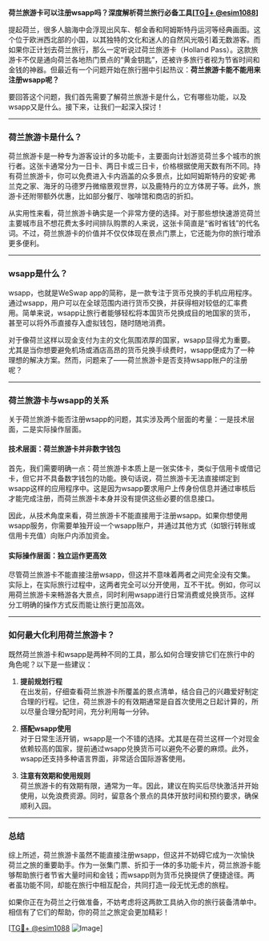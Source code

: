 **荷兰旅游卡可以注册wsapp吗？深度解析荷兰旅行必备工具[[TG💪+ @esim1088](https://t.me/s/esim1088)]**

提起荷兰，很多人脑海中会浮现出风车、郁金香和阿姆斯特丹运河等经典画面。这个位于欧洲西北部的小国，以其独特的文化和迷人的自然风光吸引着无数游客。而如果你正计划去荷兰旅行，那么一定听说过荷兰旅游卡（Holland Pass）。这款旅游卡不仅是通向荷兰各地热门景点的“黄金钥匙”，还被许多旅行者视为节省时间和金钱的神器。但最近有一个问题开始在旅行圈中引起热议：**荷兰旅游卡能不能用来注册wsapp呢？**

要回答这个问题，我们首先需要了解荷兰旅游卡是什么，它有哪些功能，以及wsapp又是什么。接下来，让我们一起深入探讨！

---

### 荷兰旅游卡是什么？

荷兰旅游卡是一种专为游客设计的多功能卡，主要面向计划游览荷兰多个城市的旅行者。这张卡通常分为一日卡、两日卡或三日卡，价格根据使用天数有所不同。持有荷兰旅游卡，你可以免费进入卡内涵盖的众多景点，比如阿姆斯特丹的安妮·弗兰克之家、海牙的马德罗丹微缩景观世界，以及鹿特丹的立方体房子等。此外，旅游卡还附带额外优惠，比如部分餐厅、咖啡馆和商店的折扣。

从实用性来看，荷兰旅游卡确实是一个非常方便的选择。对于那些想快速游览荷兰主要城市且不想花费太多时间排队购票的人来说，这张卡简直是“省时省钱”的代名词。不过，荷兰旅游卡的价值并不仅仅体现在景点门票上，它还能为你的旅行增添更多便利。

---

### wsapp是什么？

wsapp，也就是WeSwap app的简称，是一款专注于货币兑换的手机应用程序。通过wsapp，用户可以在全球范围内进行货币交换，并获得相对较低的汇率费用。简单来说，wsapp让旅行者能够轻松将本国货币兑换成目的地国家的货币，甚至可以将外币直接存入虚拟钱包，随时随地消费。

对于像荷兰这样以现金支付为主的文化氛围浓厚的国家，wsapp显得尤为重要。尤其是当你想要避免机场或酒店高昂的货币兑换手续费时，wsapp便成为了一种理想的解决方案。然而，问题来了——荷兰旅游卡是否支持wsapp账户的注册呢？

---

### 荷兰旅游卡与wsapp的关系

关于荷兰旅游卡能否注册wsapp的问题，其实涉及两个层面的考量：一是技术层面，二是实际操作层面。

#### 技术层面：荷兰旅游卡并非数字钱包

首先，我们需要明确一点：荷兰旅游卡本质上是一张实体卡，类似于信用卡或借记卡，但它并不具备数字钱包的功能。换句话说，荷兰旅游卡无法直接绑定到wsapp这样的应用程序中。这是因为wsapp要求用户上传身份信息并通过审核后才能完成注册，而荷兰旅游卡本身并没有提供这些必要的信息接口。

因此，从技术角度来看，荷兰旅游卡不能直接用于注册wsapp。如果你想使用wsapp服务，你需要单独开设一个wsapp账户，并通过其他方式（如银行转账或信用卡充值）向账户内添加资金。

#### 实际操作层面：独立运作更高效

尽管荷兰旅游卡不能直接注册wsapp，但这并不意味着两者之间完全没有交集。实际上，在实际旅行过程中，这两者完全可以分开使用，互不干扰。例如，你可以用荷兰旅游卡来畅游各大景点，同时利用wsapp进行日常消费或兑换货币。这样分工明确的操作方式反而能让旅行更加高效。

---

### 如何最大化利用荷兰旅游卡？

既然荷兰旅游卡和wsapp是两种不同的工具，那么如何合理安排它们在旅行中的角色呢？以下是一些建议：

1. **提前规划行程**  
   在出发前，仔细查看荷兰旅游卡所覆盖的景点清单，结合自己的兴趣爱好制定合理的行程。记住，荷兰旅游卡的有效期通常是自首次使用之日起计算的，所以尽量合理分配时间，充分利用每一分钟。

2. **搭配wsapp使用**  
   对于日常生活开销，wsapp是一个不错的选择。尤其是在荷兰这样一个对现金依赖较高的国家，提前通过wsapp兑换货币可以避免不必要的麻烦。此外，wsapp还支持多种语言界面，非常适合国际游客使用。

3. **注意有效期和使用规则**  
   荷兰旅游卡的有效期有限，通常为一年。因此，建议在购买后尽快激活并开始使用，以免浪费资源。同时，留意各个景点的具体开放时间和预约要求，确保顺利入园。

---

### 总结

综上所述，荷兰旅游卡虽然不能直接注册wsapp，但这并不妨碍它成为一次愉快荷兰之旅的重要助手。作为一张集门票、折扣于一体的多功能卡片，荷兰旅游卡能够帮助旅行者节省大量时间和金钱；而wsapp则为货币兑换提供了便捷途径。两者虽功能不同，却能在旅行中相互配合，共同打造一段无忧无虑的旅程。

如果你正在为荷兰之行做准备，不妨考虑将这两款工具纳入你的旅行装备清单中。相信有了它们的帮助，你的荷兰之旅定会更加精彩！

[[TG💪+ @esim1088](https://t.me/s/esim1088) ![Image](https://i.postimg.cc/4NQfJmqS/Snipaste-2025-05-13-00-14-12.png)]